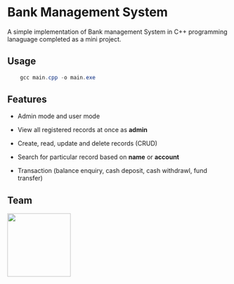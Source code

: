 # Bank Management System

A simple implementation of Bank management System in C++ programming lanaguage completed as a mini project.

## Usage

```powershell
    gcc main.cpp -o main.exe
```

## Features

- Admin mode and user mode

- View all registered records at once as **admin**

- Create, read, update and delete records (CRUD)

- Search for particular record based on **name** or **account**

- Transaction (balance enquiry, cash deposit, cash withdrawl, fund transfer)

## Team

<a href = "https://github.Qcom/ashishlamsal"><img src = "https://avatars.githubusercontent.com/u/49828737?v=4" width="144"></a>
